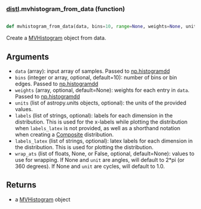 ### [distl](distl.md).mvhistogram_from_data (function)


```py

def mvhistogram_from_data(data, bins=10, range=None, weights=None, units=None, labels=None, labels_latex=None, wrap_ats=None)

```



Create a [MVHistogram](MVHistogram.md) object from data.

Arguments
------------
* `data` (array): input array of samples.  Passed to
    [np.histogramdd](https://numpy.org/doc/1.18/reference/generated/numpy.histogramdd.html)
* `bins` (integer or array, optional, default=10): number of bins or
    bin edges.  Passed to [np.histogramdd](https://numpy.org/doc/1.18/reference/generated/numpy.histogramdd.html)
* `weights` (array, optional, default=None): weights for each entry
    in `data`.  Passed to [np.histogramdd](https://numpy.org/doc/1.18/reference/generated/numpy.histogramdd.html)
* `units` (list of astropy.units objects, optional): the units of the provided values.
* `labels` (list of strings, optional): labels for each dimension in the
    distribution.  This is used
    for the x-labels while plotting the distribution when `labels_latex`
    is not provided, as well as a shorthand
    notation when creating a [Composite](Composite.md) distribution.
* `labels_latex` (list of strings, optional):  latex labels for each
    dimension in the distribution.  This is used for plotting the distribution.
* `wrap_ats` (list of floats, None, or False, optional, default=None): values to
    use for wrapping.  If None and `unit` are angles, will default to
    2*pi (or 360 degrees).  If None and `unit` are cycles, will default
    to 1.0.

Returns
----------
* a [MVHistogram](MVHistogram.md) object

